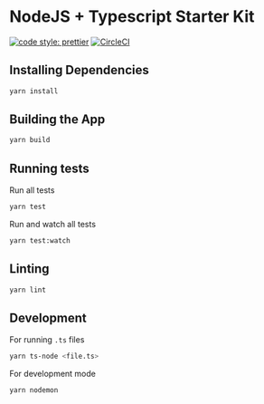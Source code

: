 # NodeJS + Typescript Starter Kit

[![code style: prettier](https://img.shields.io/badge/code_style-prettier-ff69b4.svg?style=flat-square)](https://github.com/prettier/prettier)
[![CircleCI](https://circleci.com/gh/postlight/nodejs-typescript-kit.svg?style=svg&circle-token=b5c2cc962fa1978930d0777eb81c47cc0cccb73d)](https://circleci.com/gh/postlight/nodejs-typescript-kit)

## Installing Dependencies

```bash
yarn install
```

## Building the App

```bash
yarn build
```

## Running tests

Run all tests

```bash
yarn test
```

Run and watch all tests

```bash
yarn test:watch
```

## Linting

```bash
yarn lint
```

## Development

For running `.ts` files

```bash
yarn ts-node <file.ts>
```

For development mode

```bash
yarn nodemon
```
